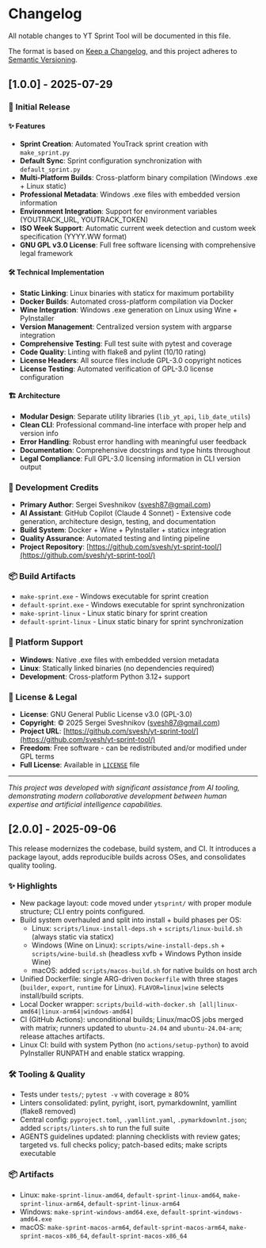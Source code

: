 # Changelog

All notable changes to YT Sprint Tool will be documented in this file.

The format is based on [Keep a Changelog](https://keepachangelog.com/en/1.0.0/),
and this project adheres to [Semantic Versioning](https://semver.org/spec/v2.0.0.html).

## [1.0.0] - 2025-07-29

### 🚀 Initial Release

#### ✨ Features

- **Sprint Creation**: Automated YouTrack sprint creation with `make_sprint.py`
- **Default Sync**: Sprint configuration synchronization with `default_sprint.py`
- **Multi-Platform Builds**: Cross-platform binary compilation (Windows .exe + Linux static)
- **Professional Metadata**: Windows .exe files with embedded version information
- **Environment Integration**: Support for environment variables (YOUTRACK_URL, YOUTRACK_TOKEN)
- **ISO Week Support**: Automatic current week detection and custom week specification (YYYY.WW format)
- **GNU GPL v3.0 License**: Full free software licensing with comprehensive legal framework

#### 🛠️ Technical Implementation

- **Static Linking**: Linux binaries with staticx for maximum portability
- **Docker Builds**: Automated cross-platform compilation via Docker
- **Wine Integration**: Windows .exe generation on Linux using Wine + PyInstaller
- **Version Management**: Centralized version system with argparse integration
- **Comprehensive Testing**: Full test suite with pytest and coverage
- **Code Quality**: Linting with flake8 and pylint (10/10 rating)
- **License Headers**: All source files include GPL-3.0 copyright notices
- **License Testing**: Automated verification of GPL-3.0 license configuration

#### 🏗️ Architecture

- **Modular Design**: Separate utility libraries (`lib_yt_api`, `lib_date_utils`)
- **Clean CLI**: Professional command-line interface with proper help and version info
- **Error Handling**: Robust error handling with meaningful user feedback
- **Documentation**: Comprehensive docstrings and type hints throughout
- **Legal Compliance**: Full GPL-3.0 licensing information in CLI version output

### 🤖 Development Credits

- **Primary Author**: Sergei Sveshnikov ([svesh87@gmail.com](mailto:svesh87@gmail.com))
- **AI Assistant**: GitHub Copilot (Claude 4 Sonnet) - Extensive code generation, architecture design, testing, and documentation
- **Build System**: Docker + Wine + PyInstaller + staticx integration
- **Quality Assurance**: Automated testing and linting pipeline
- **Project Repository**: [https://github.com/svesh/yt-sprint-tool/](https://github.com/svesh/yt-sprint-tool/)

### 📦 Build Artifacts

- `make-sprint.exe` - Windows executable for sprint creation
- `default-sprint.exe` - Windows executable for sprint synchronization  
- `make-sprint-linux` - Linux static binary for sprint creation
- `default-sprint-linux` - Linux static binary for sprint synchronization

### 🎯 Platform Support

- **Windows**: Native .exe files with embedded version metadata
- **Linux**: Statically linked binaries (no dependencies required)
- **Development**: Cross-platform Python 3.12+ support

### 📄 License & Legal

- **License**: GNU General Public License v3.0 (GPL-3.0)
- **Copyright**: © 2025 Sergei Sveshnikov ([svesh87@gmail.com](mailto:svesh87@gmail.com))
- **Project URL**: [https://github.com/svesh/yt-sprint-tool/](https://github.com/svesh/yt-sprint-tool/)
- **Freedom**: Free software - can be redistributed and/or modified under GPL terms
- **Full License**: Available in [`LICENSE`](LICENSE) file

---

*This project was developed with significant assistance from AI tooling, demonstrating modern collaborative development between human expertise and artificial intelligence capabilities.*

## [2.0.0] - 2025-09-06

This release modernizes the codebase, build system, and CI. It introduces a package layout, adds reproducible builds across OSes, and consolidates quality tooling.

### ✨ Highlights

- New package layout: code moved under `ytsprint/` with proper module structure; CLI entry points configured.
- Build system overhauled and split into install + build phases per OS:
  - Linux: `scripts/linux-install-deps.sh` + `scripts/linux-build.sh` (always static via staticx)
  - Windows (Wine on Linux): `scripts/wine-install-deps.sh` + `scripts/wine-build.sh` (headless xvfb + Windows Python inside Wine)
  - macOS: added `scripts/macos-build.sh` for native builds on host arch
- Unified Dockerfile: single ARG-driven `Dockerfile` with three stages (`builder`, `export`, `runtime` for Linux). `FLAVOR=linux|wine` selects install/build scripts.
- Local Docker wrapper: `scripts/build-with-docker.sh [all|linux-amd64|linux-arm64|windows-amd64]`
- CI (GitHub Actions): unconditional builds; Linux/macOS jobs merged with matrix; runners updated to `ubuntu-24.04` and `ubuntu-24.04-arm`; release attaches artifacts.
- Linux CI: build with system Python (no `actions/setup-python`) to avoid PyInstaller RUNPATH and enable staticx wrapping.

### 🛠 Tooling & Quality

- Tests under `tests/`; `pytest -v` with coverage ≥ 80%
- Linters consolidated: pylint, pyright, isort, pymarkdownlnt, yamllint (flake8 removed)
- Central config: `pyproject.toml`, `.yamllint.yaml`, `.pymarkdownlnt.json`; added `scripts/linters.sh` to run the full suite
- AGENTS guidelines updated: planning checklists with review gates; targeted vs. full checks policy; patch-based edits; make scripts executable

### 📦 Artifacts

- Linux: `make-sprint-linux-amd64`, `default-sprint-linux-amd64`, `make-sprint-linux-arm64`, `default-sprint-linux-arm64`
- Windows: `make-sprint-windows-amd64.exe`, `default-sprint-windows-amd64.exe`
- macOS: `make-sprint-macos-arm64`, `default-sprint-macos-arm64`, `make-sprint-macos-x86_64`, `default-sprint-macos-x86_64`

